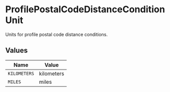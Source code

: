# ProfilePostalCodeDistanceConditionUnit

Units for profile postal code distance conditions.


## Values

| Name         | Value        |
| ------------ | ------------ |
| `KILOMETERS` | kilometers   |
| `MILES`      | miles        |